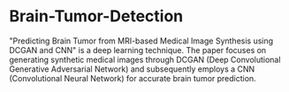 # Brain-Tumor-Detection
"Predicting Brain Tumor from MRI-based Medical Image Synthesis using DCGAN and CNN" is a deep learning technique. The paper focuses on generating synthetic medical images through DCGAN (Deep Convolutional Generative Adversarial Network) and subsequently employs a CNN (Convolutional Neural Network) for accurate brain tumor prediction.
